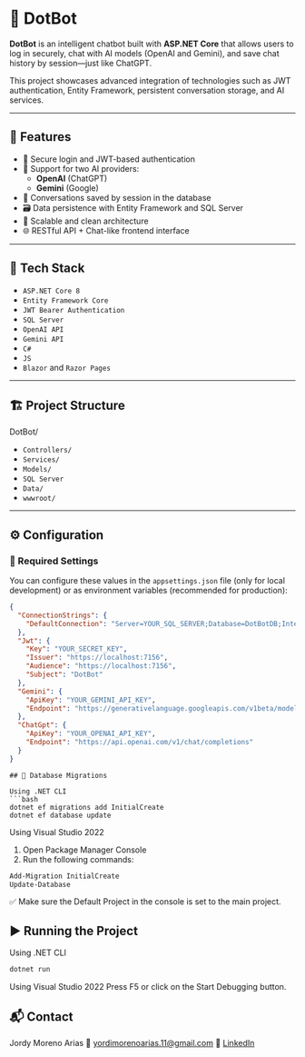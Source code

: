 # 🤖 DotBot

**DotBot** is an intelligent chatbot built with **ASP.NET Core** that allows users to log in securely, chat with AI models (OpenAI and Gemini), and save chat history by session—just like ChatGPT.

This project showcases advanced integration of technologies such as JWT authentication, Entity Framework, persistent conversation storage, and AI services.

---

## 🚀 Features

- 🔐 Secure login and JWT-based authentication
- 🧠 Support for two AI providers:
  - **OpenAI** (ChatGPT)
  - **Gemini** (Google)
- 💬 Conversations saved by session in the database
- 🗃️ Data persistence with Entity Framework and SQL Server
- 🧱 Scalable and clean architecture
- 🌐 RESTful API + Chat-like frontend interface

---

## 🧰 Tech Stack

- `ASP.NET Core 8`
- `Entity Framework Core`
- `JWT Bearer Authentication`
- `SQL Server`
- `OpenAI API`
- `Gemini API`
- `C#`
- `JS`
- `Blazor` and `Razor Pages`

---

## 🏗️ Project Structure

DotBot/
- `Controllers/`
- `Services/`
- `Models/`
- `SQL Server`
- `Data/`
- `wwwroot/`

---

## ⚙️ Configuration

### 🔧 Required Settings

You can configure these values in the `appsettings.json` file (only for local development) or as environment variables (recommended for production):

```json
{
  "ConnectionStrings": {
    "DefaultConnection": "Server=YOUR_SQL_SERVER;Database=DotBotDB;Integrated Security=True;TrustServerCertificate=True;"
  },
  "Jwt": {
    "Key": "YOUR_SECRET_KEY",
    "Issuer": "https://localhost:7156",
    "Audience": "https://localhost:7156",
    "Subject": "DotBot"
  },
  "Gemini": {
    "ApiKey": "YOUR_GEMINI_API_KEY",
    "Endpoint": "https://generativelanguage.googleapis.com/v1beta/models/gemini-2.0-flash:generateContent"
  },
  "ChatGpt": {
    "ApiKey": "YOUR_OPENAI_API_KEY",
    "Endpoint": "https://api.openai.com/v1/chat/completions"
  }
}

```
```
## 🧱 Database Migrations

Using .NET CLI
```bash
dotnet ef migrations add InitialCreate
dotnet ef database update
```

Using Visual Studio 2022

1. Open Package Manager Console
2. Run the following commands:
```powershell
Add-Migration InitialCreate
Update-Database
```
✅ Make sure the Default Project in the console is set to the main project.

## ▶️ Running the Project

Using .NET CLI
```bash
dotnet run
```
Using Visual Studio 2022
Press F5 or click on the Start Debugging button.

## 📬 Contact
Jordy Moreno Arias
📧 yordimorenoarias.11@gmail.com
🔗 [LinkedIn](https://www.linkedin.com/in/jordymorenoarias/)
